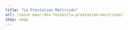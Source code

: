 ```yaml
---
title: "La Prestation Maîtrisée"
url: /saint-maur-des-fosses/la-prestation-maitrisee/
shop: shop
---
```

